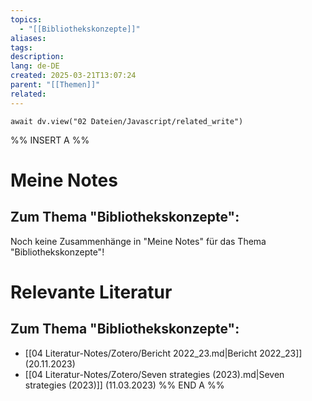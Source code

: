 ```yaml
---
topics:
  - "[[Bibliothekskonzepte]]"
aliases:
tags: 
description: 
lang: de-DE
created: 2025-03-21T13:07:24
parent: "[[Themen]]"
related:
---
```

```dataviewjs
await dv.view("02 Dateien/Javascript/related_write")
```
%% INSERT A %%
# Meine Notes
## Zum Thema "Bibliothekskonzepte":

Noch keine Zusammenhänge in "Meine Notes" für das Thema "Bibliothekskonzepte"!


# Relevante Literatur
## Zum Thema "Bibliothekskonzepte":

- [[04 Literatur-Notes/Zotero/Bericht 2022_23.md|Bericht 2022_23]] (20.11.2023)
- [[04 Literatur-Notes/Zotero/Seven strategies (2023).md|Seven strategies (2023)]] (11.03.2023)
%% END A %%